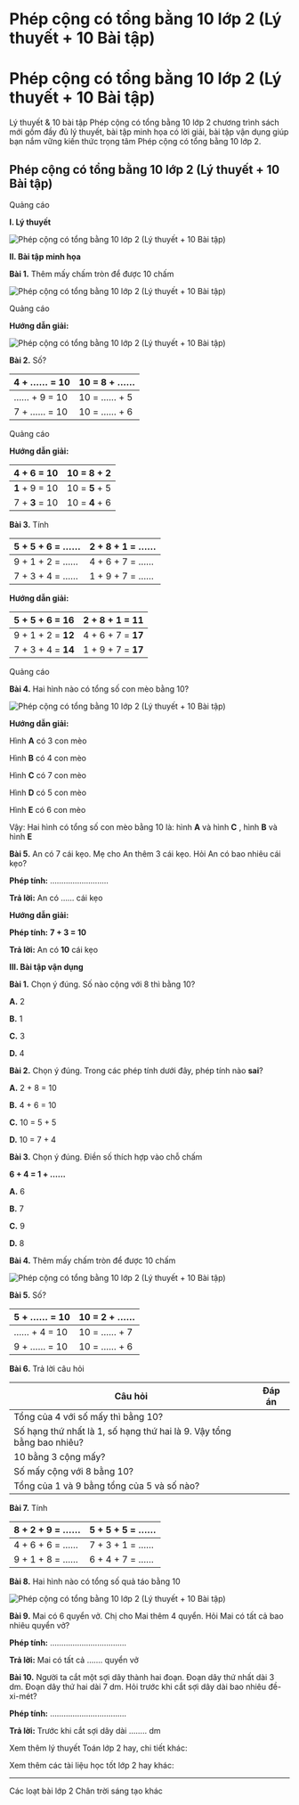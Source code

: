 # Phép cộng có tổng bằng 10 lớp 2 (Lý thuyết + 10 Bài tập)

# Phép cộng có tổng bằng 10 lớp 2 (Lý thuyết + 10 Bài tập)

Lý thuyết & 10 bài tập Phép cộng có tổng bằng 10 lớp 2 chương trình sách mới gồm đầy đủ lý thuyết, bài tập minh họa có lời giải, bài tập vận dụng giúp bạn nắm vững kiến thức trọng tâm Phép cộng có tổng bằng 10 lớp 2.

## Phép cộng có tổng bằng 10 lớp 2 (Lý thuyết + 10 Bài tập)

Quảng cáo

**I. Lý thuyết**

![Phép cộng có tổng bằng 10 lớp 2 \(Lý thuyết + 10 Bài tập\)](https://vietjack.com/toan-2-chan-troi/images/ly-thuyet-phep-cong-co-tong-bang-10-230948.PNG)

**II. Bài tập minh họa**

**Bài 1.** Thêm mấy chấm tròn để được 10 chấm

![Phép cộng có tổng bằng 10 lớp 2 \(Lý thuyết + 10 Bài tập\)](https://vietjack.com/toan-2-chan-troi/images/ly-thuyet-phep-cong-co-tong-bang-10-230949.PNG)

Quảng cáo

**Hướng dẫn giải:**

![Phép cộng có tổng bằng 10 lớp 2 \(Lý thuyết + 10 Bài tập\)](https://vietjack.com/toan-2-chan-troi/images/ly-thuyet-phep-cong-co-tong-bang-10-230950.PNG)

**Bài 2.** Số?

4 + …… = 10 |  10 = 8 + ……  
---|---  
…… + 9 = 10 |  10 = …… + 5  
7 + …… = 10 |  10 = …… + 6  
  
Quảng cáo

**Hướng dẫn giải:**

4 + **6** = 10 |  10 = 8 + **2**  
---|---  
**1** \+ 9 = 10 |  10 = **5** \+ 5  
7 + **3** = 10 |  10 = **4** \+ 6  
  
**Bài 3.** Tính

5 + 5 + 6 = …… |  2 + 8 + 1 = ……  
---|---  
9 + 1 + 2 = …… |  4 + 6 + 7 = ……   
7 + 3 + 4 = …… |  1 + 9 + 7 = ……  
  
**Hướng dẫn giải:**

5 + 5 + 6 = **16** |  2 + 8 + 1 = **11**  
---|---  
9 + 1 + 2 = **12** |  4 + 6 + 7 = **17**  
7 + 3 + 4 = **14** |  1 + 9 + 7 = **17**  
  
Quảng cáo

**Bài 4.** Hai hình nào có tổng số con mèo bằng 10?

![Phép cộng có tổng bằng 10 lớp 2 \(Lý thuyết + 10 Bài tập\)](https://vietjack.com/toan-2-chan-troi/images/ly-thuyet-phep-cong-co-tong-bang-10-230952.PNG)

**Hướng dẫn giải:**

Hình **A** có 3 con mèo

Hình **B** có 4 con mèo

Hình **C** có 7 con mèo

Hình **D** có 5 con mèo

Hình **E** có 6 con mèo

Vậy: Hai hình có tổng số con mèo bằng 10 là: hình **A** và hình **C** , hình **B** và hình **E**

**Bài 5.** An có 7 cái kẹo. Mẹ cho An thêm 3 cái kẹo. Hỏi An có bao nhiêu cái kẹo?

**Phép tính:** ……………………..

**Trả lời:** An có …… cái kẹo

**Hướng dẫn giải:**

**Phép tính:** **7 + 3 = 10**

**Trả lời:** An có **10** cái kẹo

**III. Bài tập vận dụng**

**Bài 1.** Chọn ý đúng. Số nào cộng với 8 thì bằng 10?

**A.** 2

**B.** 1

**C.** 3

**D.** 4

**Bài 2.** Chọn ý đúng. Trong các phép tính dưới đây, phép tính nào **sai**?

**A.** 2 + 8 = 10

**B.** 4 + 6 = 10

**C.** 10 = 5 + 5

**D.** 10 = 7 + 4

**Bài 3.** Chọn ý đúng. Điền số thích hợp vào chỗ chấm

**6 + 4 = 1 + ……**

**A.** 6

**B.** 7

**C.** 9

**D.** 8

**Bài 4.** Thêm mấy chấm tròn để được 10 chấm

![Phép cộng có tổng bằng 10 lớp 2 \(Lý thuyết + 10 Bài tập\)](https://vietjack.com/toan-2-chan-troi/images/ly-thuyet-phep-cong-co-tong-bang-10-230953.PNG)

**Bài 5.** Số?

5 + …… = 10 |  10 = 2 + ……  
---|---  
…… + 4 = 10 |  10 = …… + 7  
9 + …… = 10 |  10 = …… + 6  
  
**Bài 6.** Trả lời câu hỏi

**Câu hỏi** |  **Đáp án**  
---|---  
Tổng của 4 với số mấy thì bằng 10? |   
Số hạng thứ nhất là 1, số hạng thứ hai là 9. Vậy tổng bằng bao nhiêu? |   
10 bằng 3 cộng mấy? |   
Số mấy cộng với 8 bằng 10? |   
Tổng của 1 và 9 bằng tổng của 5 và số nào? |   
  
**Bài 7.** Tính

8 + 2 + 9 = …… |  5 + 5 + 5 = ……  
---|---  
4 + 6 + 6 = …… |  7 + 3 + 1 = ……   
9 + 1 + 8 = …… |  6 + 4 + 7 = ……  
  
**Bài 8.** Hai hình nào có tổng số quả táo bằng 10

![Phép cộng có tổng bằng 10 lớp 2 \(Lý thuyết + 10 Bài tập\)](https://vietjack.com/toan-2-chan-troi/images/ly-thuyet-phep-cong-co-tong-bang-10-230955.PNG)

**Bài 9.** Mai có 6 quyển vở. Chị cho Mai thêm 4 quyển. Hỏi Mai có tất cả bao nhiêu quyển vở?

**Phép tính:** …………………………….

**Trả lời:** Mai có tất cả ……. quyển vở

**Bài 10.** Người ta cắt một sợi dây thành hai đoạn. Đoạn dây thứ nhất dài 3 dm. Đoạn dây thứ hai dài 7 dm. Hỏi trước khi cắt sợi dây dài bao nhiêu đề-xi-mét?

**Phép tính:** …………………………….

**Trả lời:** Trước khi cắt sợi dây dài …….. dm

Xem thêm lý thuyết Toán lớp 2 hay, chi tiết khác:

Xem thêm các tài liệu học tốt lớp 2 hay khác:

* * *

Các loạt bài lớp 2 Chân trời sáng tạo khác
